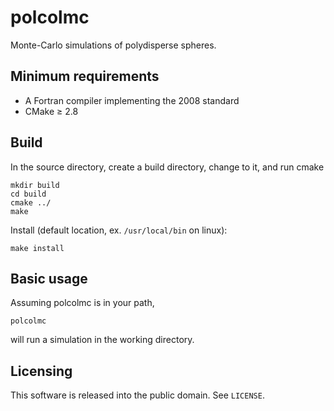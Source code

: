 # polcolmc

Monte-Carlo simulations of polydisperse spheres.

<!-- Detailed build and usage instructions are in the online [documentation]. -->

## Minimum requirements

- A Fortran compiler implementing the 2008 standard
- CMake ≥ 2.8

## Build

In the source directory, create a build directory, change to it, and run cmake
```
mkdir build
cd build
cmake ../
make
```

Install (default location, ex. `/usr/local/bin` on linux):

```
make install
```


## Basic usage

Assuming polcolmc is in your path,
```
polcolmc
```
will run a simulation in the working directory.


## Licensing

This software is released into the public domain. See `LICENSE`.
